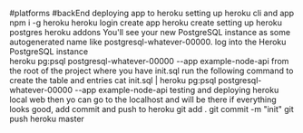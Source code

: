 #platforms #backEnd 
deploying app to heroku
     setting up heroku cli and app 
          npm i -g heroku 
          heroku login 
     create app 
          heroku create 
setting up heroku postgres 
     heroku addons 
You'll see your new PostgreSQL instance as some autogenerated name like postgresql-whatever-00000.
     log into the Heroku PostgreSQL instance    
          heroku pg:psql postgresql-whatever-00000 --app example-node-api
     from the root of the project where you have init.sql run the following command to create the table and entries
          cat init.sql | heroku pg:psql postgresql-whatever-00000 --app example-node-api
testing and deploying 
     heroku local web 
          then yo can go to the localhost and will be there
     if everything looks good, add commit and push to heroku 
          git add .
          git commit -m "init" 
          git push heroku master 
     
